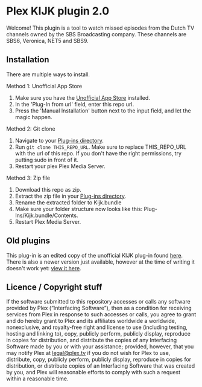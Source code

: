 # Plex KIJK plugin 2.0

Welcome! This plugin is a tool to watch missed episodes from the Dutch TV channels owned by the SBS Broadcasting company. These channels are SBS6, Veronica, NET5 and SBS9.

## Installation

There are multiple ways to install.

Method 1: Unofficial App Store
1. Make sure you have the [Unofficial App Store](https://github.com/ukdtom/WebTools.bundle) installed.
2. In the 'Plug-In from url' field, enter this repo url.
3. Press the 'Manual Installation' button next to the input field, and let the magic happen.

Method 2: Git clone
1. Navigate to your [Plug-ins directory](https://support.plex.tv/articles/201106098-how-do-i-find-the-plug-ins-folder/).
2. Run `git clone THIS_REPO_URL`. Make sure to replace THIS_REPO_URL with the url of this repo. If you don't have the right permissions, try putting sudo in front of it.
3. Restart your plex Plex Media Server.

Method 3: Zip file
1. Download this repo as zip.
2. Extract the zip file in your [Plug-ins directory](https://support.plex.tv/articles/201106098-how-do-i-find-the-plug-ins-folder/).
3. Rename the extracted folder to Kijk.bundle
4. Make sure your folder structure now looks like this: Plug-Ins/Kijk.bundle/Contents.
5. Restart Plex Media Server.

## Old plugins

This plug-in is an edited copy of the unofficial KIJK plug-in found [here](https://github.com/yutzhead/Kijk.bundle).
There is also a newer version just available, however at the time of writing it doesn't work yet: [view it here](https://github.com/alexvandervegt/Kijk.bundle).

## Licence / Copyright stuff

If the software submitted to this repository accesses or calls any software provided by Plex (“Interfacing Software”), then as a condition for receiving services from Plex in response to such accesses or calls, you agree to grant and do hereby grant to Plex and its affiliates worldwide a worldwide, nonexclusive, and royalty-free right and license to use (including testing, hosting and linking to), copy, publicly perform, publicly display, reproduce in copies for distribution, and distribute the copies of any Interfacing Software made by you or with your assistance; provided, however, that you may notify Plex at legal@plex.tv if you do not wish for Plex to use, distribute, copy, publicly perform, publicly display, reproduce in copies for distribution, or distribute copies of an Interfacing Software that was created by you, and Plex will reasonable efforts to comply with such a request within a reasonable time.
